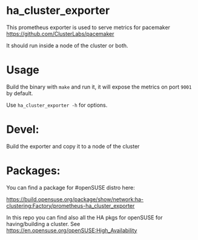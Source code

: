 # ha_cluster_exporter

This prometheus exporter is used to serve metrics for pacemaker https://github.com/ClusterLabs/pacemaker

It should run inside a node of the cluster or both.

# Usage

Build the binary with `make` and run it, it will expose the metrics on port `9001` by default.

Use `ha_cluster_exporter -h` for options.

# Devel:

Build the exporter and copy it to a node of the cluster

# Packages:

You can find a package for #openSUSE distro here: 

https://build.opensuse.org/package/show/network:ha-clustering:Factory/prometheus-ha_cluster_exporter

In this repo you can find also all the HA pkgs for openSUSE for having/building a cluster. See https://en.opensuse.org/openSUSE:High_Availability

